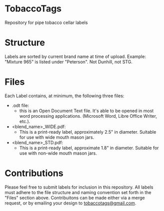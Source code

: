 # TobaccoTags
Repository for pipe tobacco cellar labels

# Structure
Labels are sorted by current brand name at time of upload.
Example: "Mixture 965" is listed under "Peterson". Not Dunhill, not STG.

# Files
Each Label contains, at minimum, the following three files:
- .odt file:
  - this is an Open Document Text file. It's able to be opened in most word processing applications. (Microsoft Word, Libre Office Writer, etc.).
- <blend_name>_WIDE.pdf:
  - This is a print-ready label, approximately 2.5" in diameter. Suitable for use with wide mouth mason jars.
- <blend_name>_STD.pdf:
  - This is a print-ready label, approximate 1.8" in diameter. Suitable for use with non-wide mouth mason jars. 

# Contributions
Please feel free to submit labels for inclusion in this repository. All labels must adhere to the file structure and naming convention set forth in the "Files" section above. Contribuitons can be made either via a merge request, or by emailing your design to tobaccotags@gmail.com.
